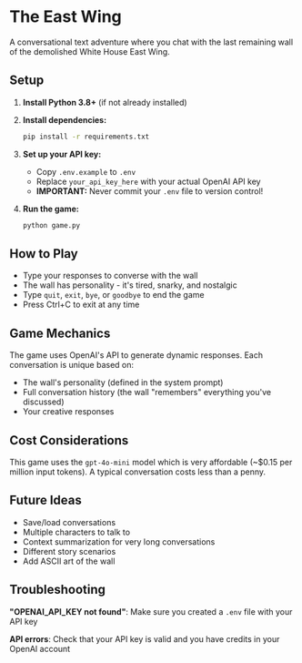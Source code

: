 # The East Wing

A conversational text adventure where you chat with the last remaining wall of the demolished White House East Wing.

## Setup

1. **Install Python 3.8+** (if not already installed)

2. **Install dependencies:**
   ```bash
   pip install -r requirements.txt
   ```

3. **Set up your API key:**
   - Copy `.env.example` to `.env`
   - Replace `your_api_key_here` with your actual OpenAI API key
   - **IMPORTANT:** Never commit your `.env` file to version control!

4. **Run the game:**
   ```bash
   python game.py
   ```

## How to Play

- Type your responses to converse with the wall
- The wall has personality - it's tired, snarky, and nostalgic
- Type `quit`, `exit`, `bye`, or `goodbye` to end the game
- Press Ctrl+C to exit at any time

## Game Mechanics

The game uses OpenAI's API to generate dynamic responses. Each conversation is unique based on:
- The wall's personality (defined in the system prompt)
- Full conversation history (the wall "remembers" everything you've discussed)
- Your creative responses

## Cost Considerations

This game uses the `gpt-4o-mini` model which is very affordable (~$0.15 per million input tokens). A typical conversation costs less than a penny.

## Future Ideas

- Save/load conversations
- Multiple characters to talk to
- Context summarization for very long conversations
- Different story scenarios
- Add ASCII art of the wall

## Troubleshooting

**"OPENAI_API_KEY not found"**: Make sure you created a `.env` file with your API key

**API errors**: Check that your API key is valid and you have credits in your OpenAI account
